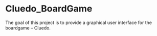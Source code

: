 # Cluedo_BoardGame
The goal of this project is to provide a graphical user interface for the boardgame – Cluedo.

